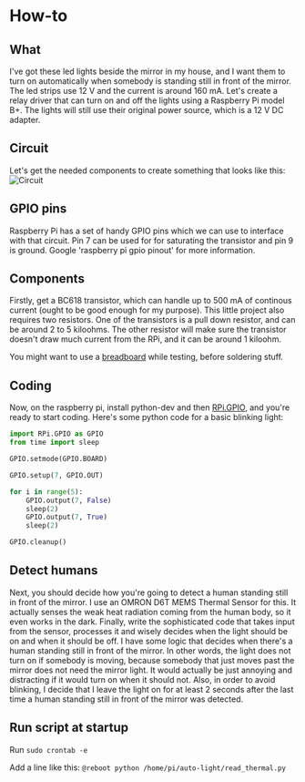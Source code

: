 # How-to

## What
I've got these led lights beside the mirror in my house, and I want them to turn on automatically when somebody is standing still in front of the mirror. The led strips use 12 V and the current is around 160 mA. Let's create a relay driver that can turn on and off the lights using a Raspberry Pi model B+. The lights will still use their original power source, which is a 12 V DC adapter.

## Circuit
Let's get the needed components to create something that looks like this:
![Circuit](http://i.stack.imgur.com/nr2jb.png)

## GPIO pins
Raspberry Pi has a set of handy GPIO pins which we can use to interface with that circuit. Pin 7 can be used for for saturating the transistor and pin 9 is ground. Google 'raspberry pi gpio pinout' for more information.

## Components
Firstly, get a BC618 transistor, which can handle up to 500 mA of continous current (ought to be good enough for my purpose). This little project also requires two resistors. One of the transistors is a pull down resistor, and can be around 2 to 5 kiloohms. The other resistor will make sure the transistor doesn't draw much current from the RPi, and it can be around 1 kiloohm.

You might want to use a [breadboard](http://en.wikipedia.org/wiki/Breadboard) while testing, before soldering stuff.

## Coding
Now, on the raspberry pi, install python-dev and then [RPi.GPIO](https://pypi.python.org/pypi/RPi.GPIO), and you're ready to start coding. Here's some python code for a basic blinking light:

```python
import RPi.GPIO as GPIO
from time import sleep

GPIO.setmode(GPIO.BOARD)

GPIO.setup(7, GPIO.OUT)

for i in range(5):
    GPIO.output(7, False)
    sleep(2)
    GPIO.output(7, True)
    sleep(2)

GPIO.cleanup()
```

## Detect humans
Next, you should decide how you're going to detect a human standing still in front of the mirror. I use an OMRON D6T MEMS Thermal Sensor for this. It actually senses the weak heat radiation coming from the human body, so it even works in the dark. Finally, write the sophisticated code that takes input from the sensor, processes it and wisely decides when the light should be on and when it should be off. I have some logic that decides when there's a human standing still in front of the mirror. In other words, the light does not turn on if somebody is moving, because somebody that just moves past the mirror does not need the mirror light. It would actually be just annoying and distracting if it would turn on when it should not. Also, in order to avoid blinking, I decide that I leave the light on for at least 2 seconds after the last time a human standing still in front of the mirror was detected.

## Run script at startup
Run `sudo crontab -e`

Add a line like this:
`@reboot python /home/pi/auto-light/read_thermal.py`

